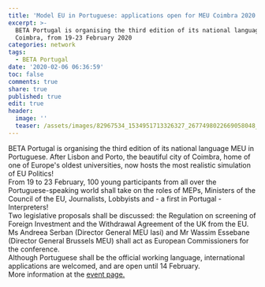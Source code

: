 ```yaml
---
title: 'Model EU in Portuguese: applications open for MEU Coimbra 2020'
excerpt: >-
  BETA Portugal is organising the third edition of its national language MEU in
  Coimbra, from 19-23 February 2020
categories: network
tags:
  - BETA Portugal
date: '2020-02-06 06:36:59'
toc: false
comments: true
share: true
published: true
edit: true
header:
  image: ''
  teaser: /assets/images/82967534_1534951713326327_2677498022669058048_o.jpg
---
```

BETA Portugal is organising the third edition of its national language MEU in Portuguese. After Lisbon and Porto, the beautiful city of Coimbra, home of one of Europe's oldest universities, now hosts the most realistic simulation of EU Politics!\
From 19 to 23 February, 100 young participants from all over the Portuguese-speaking world shall take on the roles of MEPs, Ministers of the Council of the EU, Journalists, Lobbyists and - a first in Portugal - Interpreters! \
Two legislative proposals shall be discussed: the Regulation on screening of  Foreign Investment and the Withdrawal Agreement of the UK from the EU. Ms Andreea Serban (Director General MEU Iasi) and Mr Wassim Essebane (Director General Brussels MEU) shall act as European Commissioners for the conference.\
Although Portuguese shall be the official working language, international applications are welcomed, and are open until 14 February.\
More information at the [event page.](https://www.facebook.com/events/508673199759327/)
